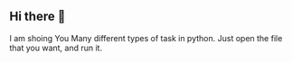 ## Hi there 👋

I am shoing You Many different types of task in python.
Just open the file that you want, and run it.

